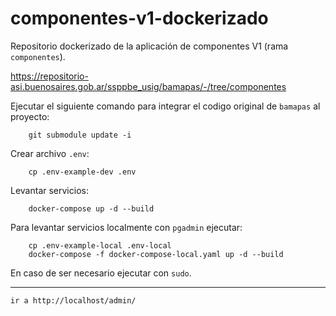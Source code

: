 # componentes-v1-dockerizado

Repositorio dockerizado de la aplicación de componentes V1 (rama `componentes`).

https://repositorio-asi.buenosaires.gob.ar/ssppbe_usig/bamapas/-/tree/componentes


Ejecutar el siguiente comando para integrar el codigo original de `bamapas` al proyecto:
    
        git submodule update -i


Crear archivo `.env`:

        cp .env-example-dev .env


Levantar servicios:

        docker-compose up -d --build


Para levantar servicios localmente con `pgadmin` ejecutar:

        cp .env-example-local .env-local
        docker-compose -f docker-compose-local.yaml up -d --build


En caso de ser necesario ejecutar con `sudo`.

---
    ir a http://localhost/admin/
```
